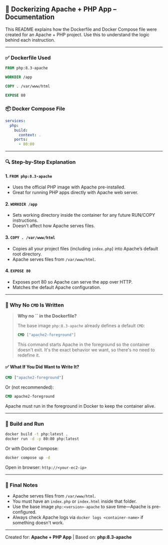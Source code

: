 ## 🐘 Dockerizing Apache + PHP App – Documentation

This README explains how the Dockerfile and Docker Compose file were created for an Apache + PHP project. Use this to understand the logic behind each instruction.

---

### ✅ Dockerfile Used

```Dockerfile
FROM php:8.3-apache

WORKDIR /app

COPY . /var/www/html

EXPOSE 80
```

### 📦 Docker Compose File

```yaml
services:
  php:
    build:
      context: .
    ports:
      - 80:80
```

---

### 🔍 Step-by-Step Explanation

#### 1. `FROM php:8.3-apache`

- Uses the official PHP image with Apache pre-installed.
- Great for running PHP apps directly with Apache web server.

#### 2. `WORKDIR /app`

- Sets working directory inside the container for any future RUN/COPY instructions.
- Doesn't affect how Apache serves files.

#### 3. `COPY . /var/www/html`

- Copies all your project files (including `index.php`) into Apache’s default root directory.
- Apache serves files from `/var/www/html`.

#### 4. `EXPOSE 80`

- Exposes port 80 so Apache can serve the app over HTTP.
- Matches the default Apache configuration.

---

### 📄 Why No `CMD` Is Written

> **Why no **``** in the Dockerfile?**
>
> The base image `php:8.3-apache` already defines a default `CMD`:
>
> ```Dockerfile
> CMD ["apache2-foreground"]
> ```
>
> This command starts Apache in the foreground so the container doesn't exit. It's the exact behavior we want, so there's no need to redefine it.

#### ✅ What If You Did Want to Write It?

```Dockerfile
CMD ["apache2-foreground"]
```

Or (not recommended):

```Dockerfile
CMD apache2-foreground
```

Apache must run in the foreground in Docker to keep the container alive.

---

### 🚀 Build and Run

```bash
docker build -t php:latest .
docker run -d -p 80:80 php:latest
```

Or with Docker Compose:

```bash
docker compose up -d
```

Open in browser: `http://<your-ec2-ip>`

---

### 🧠 Final Notes

- Apache serves files from `/var/www/html`.
- You must have an `index.php` or `index.html` inside that folder.
- Use the base image `php:<version>-apache` to save time—Apache is pre-configured.
- Always check Apache logs via `docker logs <container-name>` if something doesn't work.

---

Created for: **Apache + PHP App** | Based on: **php:8.3-apache**

 
